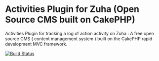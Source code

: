 Activities Plugin for Zuha (Open Source CMS built on CakePHP)
==============================

Activities Plugin for tracking a log of action activity on Zuha : A free open source CMS ( content management system ) built on the CakePHP rapid development MVC framework.

[![Build Status](https://travis-ci.org/zuha/Activities-Zuha-Cakephp-Plugin.png?branch=master)](https://travis-ci.org/zuha/Activities-Zuha-Cakephp-Plugin)